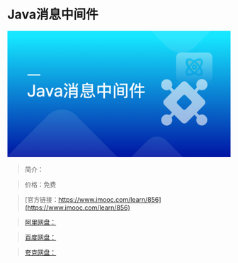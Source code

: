 # Java消息中间件

![img](../../assets/5fe442fc00011fb305400304.jpg)

> 简介：

> 价格：免费

> [官方链接：https://www.imooc.com/learn/856](https://www.imooc.com/learn/856)

> [阿里网盘：]()

> [百度网盘：]()

> [夸克网盘：]()
